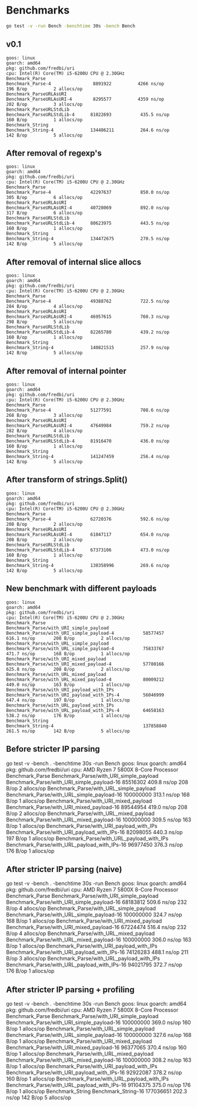 # Benchmarks

```sh
go test -v -run Bench -benchtime 30s -bench Bench
```

## v0.1

```
goos: linux
goarch: amd64
pkg: github.com/fredbi/uri
cpu: Intel(R) Core(TM) i5-6200U CPU @ 2.30GHz
Benchmark_Parse
Benchmark_Parse-4            	 8891922	      4266 ns/op	     196 B/op	       2 allocs/op
Benchmark_ParseURLAsURI
Benchmark_ParseURLAsURI-4    	 8295577	      4359 ns/op	     202 B/op	       3 allocs/op
Benchmark_ParseURLStdLib
Benchmark_ParseURLStdLib-4   	81022693	       435.5 ns/op	     160 B/op	       1 allocs/op
Benchmark_String
Benchmark_String-4           	134486211	       264.6 ns/op	     142 B/op	       5 allocs/op
```

## After removal of regexp's

```
goos: linux
goarch: amd64
pkg: github.com/fredbi/uri
cpu: Intel(R) Core(TM) i5-6200U CPU @ 2.30GHz
Benchmark_Parse
Benchmark_Parse-4            	42297637	       850.0 ns/op	     305 B/op	       6 allocs/op
Benchmark_ParseURLAsURI
Benchmark_ParseURLAsURI-4    	40728069	       892.0 ns/op	     317 B/op	       6 allocs/op
Benchmark_ParseURLStdLib
Benchmark_ParseURLStdLib-4   	80623975	       443.5 ns/op	     160 B/op	       1 allocs/op
Benchmark_String
Benchmark_String-4           	134472675	       270.5 ns/op	     142 B/op	       5 allocs/op
```

## After removal of internal slice allocs

```
goos: linux
goarch: amd64
pkg: github.com/fredbi/uri
cpu: Intel(R) Core(TM) i5-6200U CPU @ 2.30GHz
Benchmark_Parse
Benchmark_Parse-4            	49388762	       722.5 ns/op	     284 B/op	       4 allocs/op
Benchmark_ParseURLAsURI
Benchmark_ParseURLAsURI-4    	46957615	       760.3 ns/op	     298 B/op	       5 allocs/op
Benchmark_ParseURLStdLib
Benchmark_ParseURLStdLib-4   	82265780	       439.2 ns/op	     160 B/op	       1 allocs/op
Benchmark_String
Benchmark_String-4           	140821515	       257.9 ns/op	     142 B/op	       5 allocs/op
```

## After removal of internal pointer

```
goos: linux
goarch: amd64
pkg: github.com/fredbi/uri
cpu: Intel(R) Core(TM) i5-6200U CPU @ 2.30GHz
Benchmark_Parse
Benchmark_Parse-4            	51277591	       708.6 ns/op	     268 B/op	       3 allocs/op
Benchmark_ParseURLAsURI
Benchmark_ParseURLAsURI-4    	47649984	       759.2 ns/op	     282 B/op	       4 allocs/op
Benchmark_ParseURLStdLib
Benchmark_ParseURLStdLib-4   	81916470	       436.0 ns/op	     160 B/op	       1 allocs/op
Benchmark_String
Benchmark_String-4           	141247459	       256.4 ns/op	     142 B/op	       5 allocs/op
```

## After transform of strings.Split()

```
goos: linux
goarch: amd64
pkg: github.com/fredbi/uri
cpu: Intel(R) Core(TM) i5-6200U CPU @ 2.30GHz
Benchmark_Parse
Benchmark_Parse-4            	62720376	       592.6 ns/op	     208 B/op	       2 allocs/op
Benchmark_ParseURLAsURI
Benchmark_ParseURLAsURI-4    	61047117	       654.0 ns/op	     208 B/op	       2 allocs/op
Benchmark_ParseURLStdLib
Benchmark_ParseURLStdLib-4   	67373106	       473.0 ns/op	     160 B/op	       1 allocs/op
Benchmark_String
Benchmark_String-4           	130358996	       269.6 ns/op	     142 B/op	       5 allocs/op
```

## New benchmark with different payloads

```
goos: linux
goarch: amd64
pkg: github.com/fredbi/uri
cpu: Intel(R) Core(TM) i5-6200U CPU @ 2.30GHz
Benchmark_Parse
Benchmark_Parse/with_URI_simple_payload
Benchmark_Parse/with_URI_simple_payload-4         	58577457	       616.1 ns/op	     208 B/op	       2 allocs/op
Benchmark_Parse/with_URL_simple_payload
Benchmark_Parse/with_URL_simple_payload-4         	75833767	       471.7 ns/op	     168 B/op	       1 allocs/op
Benchmark_Parse/with_URI_mixed_payload
Benchmark_Parse/with_URI_mixed_payload-4          	57780166	       625.8 ns/op	     208 B/op	       2 allocs/op
Benchmark_Parse/with_URL_mixed_payload
Benchmark_Parse/with_URL_mixed_payload-4          	80009212	       449.0 ns/op	     163 B/op	       1 allocs/op
Benchmark_Parse/with_URI_payload_with_IPs
Benchmark_Parse/with_URI_payload_with_IPs-4       	56046999	       647.4 ns/op	     197 B/op	       1 allocs/op
Benchmark_Parse/with_URL_payload_with_IPs
Benchmark_Parse/with_URL_payload_with_IPs-4       	64658163	       538.2 ns/op	     176 B/op	       1 allocs/op
Benchmark_String
Benchmark_String-4                                	137858840	       261.5 ns/op	     142 B/op	       5 allocs/op
```

## Before stricter IP parsing 
go test -v -bench . -benchtime 30s -run Bench
goos: linux
goarch: amd64
pkg: github.com/fredbi/uri
cpu: AMD Ryzen 7 5800X 8-Core Processor             
Benchmark_Parse
Benchmark_Parse/with_URI_simple_payload
Benchmark_Parse/with_URI_simple_payload-16         	85516302	       409.8 ns/op	     208 B/op	       2 allocs/op
Benchmark_Parse/with_URL_simple_payload
Benchmark_Parse/with_URL_simple_payload-16         	100000000	       313.1 ns/op	     168 B/op	       1 allocs/op
Benchmark_Parse/with_URI_mixed_payload
Benchmark_Parse/with_URI_mixed_payload-16          	89544954	       419.0 ns/op	     208 B/op	       2 allocs/op
Benchmark_Parse/with_URL_mixed_payload
Benchmark_Parse/with_URL_mixed_payload-16          	100000000	       309.5 ns/op	     163 B/op	       1 allocs/op
Benchmark_Parse/with_URI_payload_with_IPs
Benchmark_Parse/with_URI_payload_with_IPs-16       	82098055	       440.3 ns/op	     197 B/op	       1 allocs/op
Benchmark_Parse/with_URL_payload_with_IPs
Benchmark_Parse/with_URL_payload_with_IPs-16       	96977450	       376.3 ns/op	     176 B/op	       1 allocs/op

## After stricter IP parsing (naive)
go test -v -bench . -benchtime 30s -run Bench
goos: linux
goarch: amd64
pkg: github.com/fredbi/uri
cpu: AMD Ryzen 7 5800X 8-Core Processor             
Benchmark_Parse
Benchmark_Parse/with_URI_simple_payload
Benchmark_Parse/with_URI_simple_payload-16         	68183812	       509.6 ns/op	     232 B/op	       4 allocs/op
Benchmark_Parse/with_URL_simple_payload
Benchmark_Parse/with_URL_simple_payload-16         	100000000	       324.7 ns/op	     168 B/op	       1 allocs/op
Benchmark_Parse/with_URI_mixed_payload
Benchmark_Parse/with_URI_mixed_payload-16          	67224474	       516.4 ns/op	     232 B/op	       4 allocs/op
Benchmark_Parse/with_URL_mixed_payload
Benchmark_Parse/with_URL_mixed_payload-16          	100000000	       306.0 ns/op	     163 B/op	       1 allocs/op
Benchmark_Parse/with_URI_payload_with_IPs
Benchmark_Parse/with_URI_payload_with_IPs-16       	74126283	       488.1 ns/op	     211 B/op	       3 allocs/op
Benchmark_Parse/with_URL_payload_with_IPs
Benchmark_Parse/with_URL_payload_with_IPs-16       	94021795	       372.7 ns/op	     176 B/op	       1 allocs/op

## After stricter IP parsing + profiling
 go test -v -bench . -benchtime 30s -run Bench
goos: linux
goarch: amd64
pkg: github.com/fredbi/uri
cpu: AMD Ryzen 7 5800X 8-Core Processor             
Benchmark_Parse
Benchmark_Parse/with_URI_simple_payload
Benchmark_Parse/with_URI_simple_payload-16         	100000000	       369.0 ns/op	     160 B/op	       1 allocs/op
Benchmark_Parse/with_URL_simple_payload
Benchmark_Parse/with_URL_simple_payload-16         	100000000	       327.6 ns/op	     168 B/op	       1 allocs/op
Benchmark_Parse/with_URI_mixed_payload
Benchmark_Parse/with_URI_mixed_payload-16          	96377065	       370.4 ns/op	     160 B/op	       1 allocs/op
Benchmark_Parse/with_URL_mixed_payload
Benchmark_Parse/with_URL_mixed_payload-16          	100000000	       308.2 ns/op	     163 B/op	       1 allocs/op
Benchmark_Parse/with_URI_payload_with_IPs
Benchmark_Parse/with_URI_payload_with_IPs-16       	92922087	       378.2 ns/op	     160 B/op	       1 allocs/op
Benchmark_Parse/with_URL_payload_with_IPs
Benchmark_Parse/with_URL_payload_with_IPs-16       	91104375	       375.0 ns/op	     176 B/op	       1 allocs/op
Benchmark_String
Benchmark_String-16                                	177036651	       202.3 ns/op	     142 B/op	       5 allocs/op

